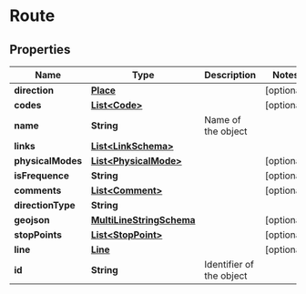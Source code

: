 
# Route

## Properties
Name | Type | Description | Notes
------------ | ------------- | ------------- | -------------
**direction** | [**Place**](Place.md) |  |  [optional]
**codes** | [**List&lt;Code&gt;**](Code.md) |  |  [optional]
**name** | **String** | Name of the object | 
**links** | [**List&lt;LinkSchema&gt;**](LinkSchema.md) |  | 
**physicalModes** | [**List&lt;PhysicalMode&gt;**](PhysicalMode.md) |  |  [optional]
**isFrequence** | **String** |  |  [optional]
**comments** | [**List&lt;Comment&gt;**](Comment.md) |  |  [optional]
**directionType** | **String** |  | 
**geojson** | [**MultiLineStringSchema**](MultiLineStringSchema.md) |  |  [optional]
**stopPoints** | [**List&lt;StopPoint&gt;**](StopPoint.md) |  |  [optional]
**line** | [**Line**](Line.md) |  |  [optional]
**id** | **String** | Identifier of the object | 



